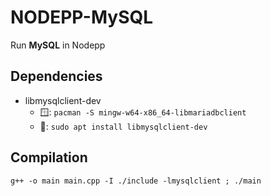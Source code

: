 # NODEPP-MySQL
Run **MySQL** in Nodepp

## Dependencies
- libmysqlclient-dev
  - 🪟: `pacman -S mingw-w64-x86_64-libmariadbclient`
  - 🐧: `sudo apt install libmysqlclient-dev`

## Compilation
`g++ -o main main.cpp -I ./include -lmysqlclient ; ./main`
